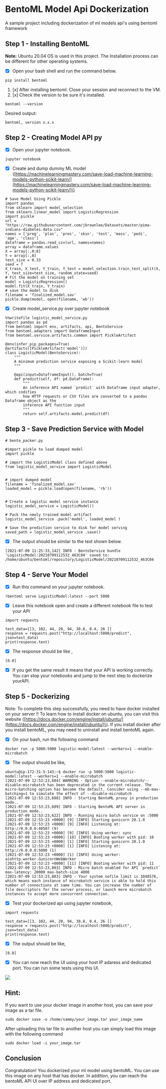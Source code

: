 # BentoML Model Api Dockerization

A sample project including dockerization of ml models api's using bentoml framework

## Step 1 - Installing BentoML

**Note:** Ubuntu 20.04 OS is used in this project. The Installation process can be different for other operating systems.

* [x] Open your bash shell and run the command below.

```text
pip install bentoml
```

1. [x] After installing bentoml. Close your session and reconnect to the VM.
2. [x] Check the version to be sure it's installed.

```text
bentoml --version
```

Desired output:

```text
bentoml, version x.x.x
```

## Step 2 - Creating Model API py

* [x] Open your jupyter notebook.

```text
jupyter notebook
```

* [x] Create and dump dummy ML model \([https://machinelearningmastery.com/save-load-machine-learning-models-python-scikit-learn/](https://machinelearningmastery.com/save-load-machine-learning-models-python-scikit-learn/)\)

```text
# Save Model Using Pickle
import pandas
from sklearn import model_selection
from sklearn.linear_model import LogisticRegression
import pickle
url = "https://raw.githubusercontent.com/jbrownlee/Datasets/master/pima-indians-diabetes.data.csv"
names = ['preg', 'plas', 'pres', 'skin', 'test', 'mass', 'pedi', 'age', 'class']
dataframe = pandas.read_csv(url, names=names)
array = dataframe.values
X = array[:,0:8]
Y = array[:,8]
test_size = 0.33
seed = 7
X_train, X_test, Y_train, Y_test = model_selection.train_test_split(X, Y, test_size=test_size, random_state=seed)
# Fit the model on training set
model = LogisticRegression()
model.fit(X_train, Y_train)
# save the model to disk
filename = 'finalized_model.sav'
pickle.dump(model, open(filename, 'wb'))
```

* [x] Create model\_service.py over jupyter notebook

```text
%%writefile logistic_model_service.py
import pandas as pd
from bentoml import env, artifacts, api, BentoService
from bentoml.adapters import DataframeInput
from bentoml.service.artifacts.common import PickleArtifact

@env(infer_pip_packages=True)
@artifacts([PickleArtifact('model')])
class LogisticModel(BentoService):
    """
    A minimum prediction service exposing a Scikit-learn model
    """

    @api(input=DataframeInput(), batch=True)
    def predict(self, df: pd.DataFrame):
        """
        An inference API named `predict` with Dataframe input adapter, which codifies
        how HTTP requests or CSV files are converted to a pandas Dataframe object as the
        inference API function input
        """
        return self.artifacts.model.predict(df)
```

## Step 3 - Save Prediction Service with Model

```text
# bento_packer.py

#import pickle to load dumped model
import pickle

# import the LogisticModel class defined above
from logistic_model_service import LogisticModel


# import dumped model
filename = 'finalized_model.sav'
loaded_model = pickle.load(open(filename, 'rb'))


# Create a logistic model service instance
logistic_model_service = LogisticModel()

# Pack the newly trained model artifact
logistic_model_service .pack('model', loaded_model )

# Save the prediction service to disk for model serving
saved_path = logistic_model_service .save()
```

* [x] The output should be similar to the text shown below.

```text
[2021-07-09 11:25:33,142] INFO - BentoService bundle 'LogisticModel:20210709112532_463C04' saved to: /home/ubuntu/bentoml/repository/LogisticModel/20210709112532_463C04
```

## Step 4 - Serve Your Model 

* [x] Run this command on your jupyter notebook.

```text
!bentoml serve LogisticModel:latest --port 5000
```

* [x] Leave this notebook open and create a different notebook file to test your API

```text
import requests

test_data=[[3, 102, 44, 20, 94, 30.8, 0.4, 26 ]]
response = requests.post("http://localhost:5000/predict", json=test_data)
print(response.text)
```

* [x] The response should be like ,

```text
[0.0]
```

* [x] If you get the same result it means that your API is working correctly. You can stop your notebooks and jump to the next step to dockerize yourAPI.

## Step 5 - Dockerizing

Note: To complete this step successfully, you need to have docker installed on your server !! To learn how to install docker on ubuntu, you can visit this website \([https://docs.docker.com/engine/install/ubuntu/](https://docs.docker.com/engine/install/ubuntu/)\). If you install docker after you install bentoML, you may need to uninstall and install bentoML again.

* [x] On your bash, run the following command

```text
docker run -p 5000:5000 logistic-model:latest --workers=1 --enable-microbatch
```

* [x] The output should be like,

```text
ubuntu@ip-172-31-5-143:~$ docker run -p 5000:5000 logistic-model:latest --workers=1 --enable-microbatch
[2021-07-09 12:53:23,604] WARNING - Option --enable-microbatch/--disable-microbatch has been deprecated in the current release. The micro-batching option has become the default. Consider using --mb-max-batching=1 to simulate the effect of --disable-microbatch
[2021-07-09 12:53:23,608] INFO - Starting BentoML proxy in production mode..
[2021-07-09 12:53:23,609] INFO - Starting BentoML API server in production mode..
[2021-07-09 12:53:23,622] INFO - Running micro batch service on :5000
[2021-07-09 12:53:23 +0000] [9] [INFO] Starting gunicorn 20.1.0
[2021-07-09 12:53:23 +0000] [9] [INFO] Listening at: http://0.0.0.0:40507 (9)
[2021-07-09 12:53:23 +0000] [9] [INFO] Using worker: sync
[2021-07-09 12:53:23 +0000] [10] [INFO] Booting worker with pid: 10
[2021-07-09 12:53:23 +0000] [1] [INFO] Starting gunicorn 20.1.0
[2021-07-09 12:53:23 +0000] [1] [INFO] Listening at: http://0.0.0.0:5000 (1)
[2021-07-09 12:53:23 +0000] [1] [INFO] Using worker: aiohttp.worker.GunicornWebWorker
[2021-07-09 12:53:23 +0000] [11] [INFO] Booting worker with pid: 11
[2021-07-09 12:53:23,803] INFO - Micro batch enabled for API `predict` max-latency: 20000 max-batch-size 4000
[2021-07-09 12:53:23,803] INFO - Your system nofile limit is 1048576, which means each instance of microbatch service is able to hold this number of connections at same time. You can increase the number of file descriptors for the server process, or launch more microbatch instances to accept more concurrent connection.
```

* [x] Test your dockerized api using jupyter notebook,

```text
import requests

test_data=[[3, 102, 44, 20, 94, 30.8, 0.4, 26 ]]
response = requests.post("http://localhost:5000/predict", json=test_data)
print(response.text)
```

* [x] The output should be like,

```text
[0.0]
```

* [x] You can now reach the UI using your host IP adaress and dedicated port. You can run some tests using this UI.

![](.gitbook/assets/api_dashboard.png)

## Hint:

If you want to use your docker image in another host, you can save your image as a tar file. 

```text
sudo docker save -o /home/sammy/your_image.tar your_image_name
```

After uploading this tar file to another host you can simply load this image with the following command

```text
sudo docker load -i your_image.tar
```



## Conclusion

Congratulation! You dockerized your ml model using bentoML. You can use this image on any host that has docker. In addition, you can reach the bentoML API UI over IP address and dedicated port.

